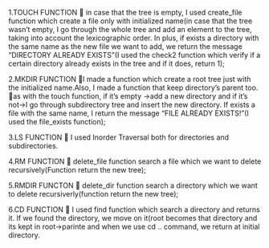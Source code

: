 1.TOUCH FUNCTION  in case that the tree is empty, I used create_file function which create a file only with initialized name(in case that the tree wasn’t empty, I go through the whole tree and add an element to the tree, taking into account the lexicographic order. In plus, if exists a directory with the same name as the new file we want to add, we return the message “DIRECTORY ALREADY EXISTS”(I used the check2 function which verify if a certain directory already exists in the tree and if it does, return 1);

2.MKDIR FUNCTION I made a function which create a root tree just with the initialized name.Also, I made a function that keep directory’s parent  too.
as with the touch function, if it’s empty ->add a new directory and if it’s not->I go through subdirectory tree and insert the new directory. If exists a file with the same name, I return the message “FILE ALREADY EXISTS!”(I used the file_exists function);

3.LS FUNCTION  I used Inorder Traversal both for directories and subdirectories.

4.RM FUNCTION  delete_file function search a file which we want to delete recursively(Function return the new tree);

5.RMDIR FUNCTON  delete_dir function search a directory which we want to delete recursiverly(function return the new tree);

6.CD FUNCTION  I used find function which search a directory and returns it. If we found the directory, we move on it(root becomes that directory and its kept in root->parinte and when we use cd .. command, we return at initial directory.


